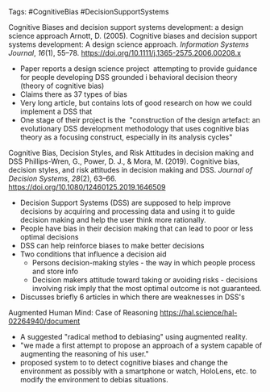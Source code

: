 Tags: #CognitiveBias #DecisionSupportSystems

Cognitive Biases and decision support systems development: a design science approach
Arnott, D. (2005). Cognitive biases and decision support systems development: A design science approach. _Information Systems Journal_, _16_(1), 55–78. https://doi.org/10.1111/j.1365-2575.2006.00208.x
- Paper reports a design science project  attempting to provide guidance for people developing DSS grounded i behavioral decision theory (theory of cognitive bias)
- Claims there as 37 types of bias
- Very long article, but contains lots of good research on how we could implement a DSS that
- One stage of their project is the  "construction of the design artefact: an evolutionary DSS development methodology that uses cognitive bias theory as a focusing construct, especially in its analysis cycles"

Cognitive Bias, Decision Styles, and Risk Attitudes in decision making and DSS
Phillips-Wren, G., Power, D. J., & Mora, M. (2019). Cognitive bias, decision styles, and risk attitudes in decision making and DSS. _Journal of Decision Systems_, _28_(2), 63–66. https://doi.org/10.1080/12460125.2019.1646509
- Decision Support Systems (DSS) are supposed to help improve decisions by acquiring and processing data and using it to guide decision making and help the user think more rationally.
- People have bias in their decision making that can lead to poor or less optimal decisions
- DSS can help reinforce biases to make better decisions
- Two conditions that influence a decision aid
	- Persons decision-making styles - the way in which people process and store info
	- Decision makers attitude toward taking or avoiding risks - decisions involving risk imply that the most optimal outcome is not guaranteed.
- Discusses briefly 6 articles in which there are weaknesses in DSS's

Augmented Human Mind: Case of Reasoning
https://hal.science/hal-02264940/document 
- A suggested "radical method to debiasing" using augmented reality. 
- "we made a first attempt to propose an approach of a system capable of augmenting the reasoning of his user."
- proposed system to to detect cognitive biases and change the environment as possibly with a smartphone or watch, HoloLens, etc. to modify the environment to debias situations. 
